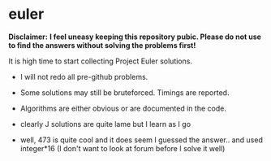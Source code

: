 # euler
**Disclaimer:** 
**I feel uneasy keeping this repository pubic. Please do not use to find the answers without solving the problems first!**

It is high time to start collecting Project Euler solutions. 

* I will not redo all pre-github problems.

* Some solutions may still be bruteforced. Timings are reported.  

* Algorithms are either obvious or are documented in the code. 

* clearly J solutions are quite lame but I learn as I go 

* well, 473 is quite cool and it does seem I guessed the answer.. and used integer*16
  (I don't want to look at forum before I solve it well)
